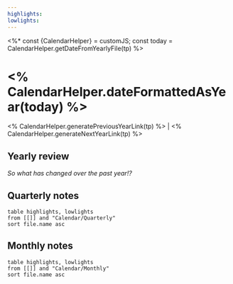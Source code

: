 ```yaml
---
highlights: 
lowlights:
---
```

<%*
const {CalendarHelper} = customJS;
const today = CalendarHelper.getDateFromYearlyFile(tp)
%>
# <% CalendarHelper.dateFormattedAsYear(today) %>

<% CalendarHelper.generatePreviousYearLink(tp) %> | <% CalendarHelper.generateNextYearLink(tp) %>

## Yearly review

_So what has changed over the past year!?_

## Quarterly notes

```dataview
table highlights, lowlights
from [[]] and "Calendar/Quarterly"
sort file.name asc
```

## Monthly notes

```dataview
table highlights, lowlights
from [[]] and "Calendar/Monthly"
sort file.name asc
```
